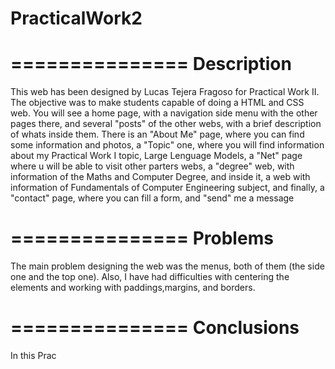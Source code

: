 # PracticalWork2

===============
Description
===============
This web has been designed by Lucas Tejera Fragoso for Practical Work II. The objective was to make students capable of doing a HTML and CSS web. You will see a home page, with a navigation side menu with the other pages there, and several "posts" of the other webs, with a brief description of whats inside them. 
There is an "About Me" page, where you can find some information and photos, a "Topic" one, where you will find information about my Practical Work I topic, Large Lenguage Models, a "Net" page where u will be able to visit other parters webs, a "degree" web, with information of the Maths and Computer Degree, and inside it, a web with information of Fundamentals of Computer Engineering subject, and finally, a "contact" page, where you can fill a form, and "send" me a message

===============
Problems
===============
The main problem designing the web was the menus, both of them (the side one and the top one). Also, I have had difficulties with centering the elements and working with paddings,margins,  and borders.

===============
Conclusions
===============
In this Prac